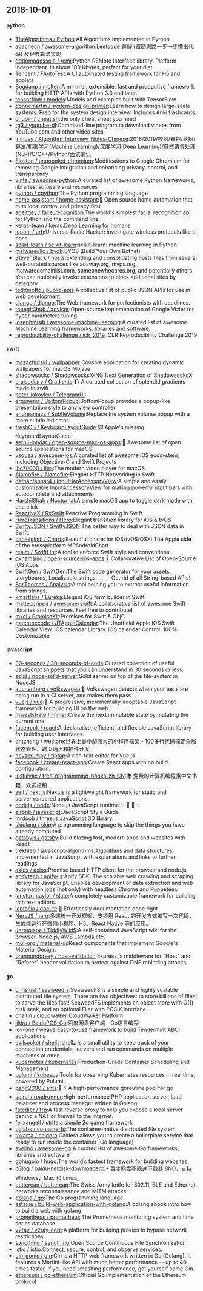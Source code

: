 ## 2018-10-01

#### python
* [TheAlgorithms / Python](https://github.com/TheAlgorithms/Python):All Algorithms implemented in Python
* [apachecn / awesome-algorithm](https://github.com/apachecn/awesome-algorithm):Leetcode 题解 (跟随思路一步一步撸出代码) 及经典算法实现
* [dddomodossola / remi](https://github.com/dddomodossola/remi):Python REMote Interface library. Platform independent. In about 100 Kbytes, perfect for your diet.
* [Tencent / FAutoTest](https://github.com/Tencent/FAutoTest):A UI automated testing framework for H5 and applets
* [Bogdanp / molten](https://github.com/Bogdanp/molten):A minimal, extensible, fast and productive framework for building HTTP APIs with Python 3.6 and later.
* [tensorflow / models](https://github.com/tensorflow/models):Models and examples built with TensorFlow
* [donnemartin / system-design-primer](https://github.com/donnemartin/system-design-primer):Learn how to design large-scale systems. Prep for the system design interview. Includes Anki flashcards.
* [chubin / cheat.sh](https://github.com/chubin/cheat.sh):the only cheat sheet you need
* [rg3 / youtube-dl](https://github.com/rg3/youtube-dl):Command-line program to download videos from YouTube.com and other video sites
* [imhuay / Algorithm_Interview_Notes-Chinese](https://github.com/imhuay/Algorithm_Interview_Notes-Chinese):2018/2019/校招/春招/秋招/算法/机器学习(Machine Learning)/深度学习(Deep Learning)/自然语言处理(NLP)/C/C++/Python/面试笔记
* [Eloston / ungoogled-chromium](https://github.com/Eloston/ungoogled-chromium):Modifications to Google Chromium for removing Google integration and enhancing privacy, control, and transparency
* [vinta / awesome-python](https://github.com/vinta/awesome-python):A curated list of awesome Python frameworks, libraries, software and resources
* [python / cpython](https://github.com/python/cpython):The Python programming language
* [home-assistant / home-assistant](https://github.com/home-assistant/home-assistant):🏡
Open source home automation that puts local control and privacy first
* [ageitgey / face_recognition](https://github.com/ageitgey/face_recognition):The world's simplest facial recognition api for Python and the command line
* [keras-team / keras](https://github.com/keras-team/keras):Deep Learning for humans
* [jopohl / urh](https://github.com/jopohl/urh):Universal Radio Hacker: investigate wireless protocols like a boss
* [scikit-learn / scikit-learn](https://github.com/scikit-learn/scikit-learn):scikit-learn: machine learning in Python
* [malwaredllc / byob](https://github.com/malwaredllc/byob):BYOB (Build Your Own Botnet)
* [StevenBlack / hosts](https://github.com/StevenBlack/hosts):Extending and consolidating hosts files from several well-curated sources like adaway.org, mvps.org, malwaredomainlist.com, someonewhocares.org, and potentially others. You can optionally invoke extensions to block additional sites by category.
* [toddmotto / public-apis](https://github.com/toddmotto/public-apis):A collective list of public JSON APIs for use in web development.
* [django / django](https://github.com/django/django):The Web framework for perfectionists with deadlines.
* [tobegit3hub / advisor](https://github.com/tobegit3hub/advisor):Open-source implementation of Google Vizier for hyper parameters tuning
* [josephmisiti / awesome-machine-learning](https://github.com/josephmisiti/awesome-machine-learning):A curated list of awesome Machine Learning frameworks, libraries and software.
* [reproducibility-challenge / iclr_2019](https://github.com/reproducibility-challenge/iclr_2019):ICLR Reproducibility Challenge 2019

#### swift
* [mczachurski / wallpapper](https://github.com/mczachurski/wallpapper):Console application for creating dynamic wallpapers for macOS Mojave
* [shadowsocks / ShadowsocksX-NG](https://github.com/shadowsocks/ShadowsocksX-NG):Next Generation of ShadowsocksX
* [cruisediary / Gradients](https://github.com/cruisediary/Gradients):🌔
A curated collection of splendid gradients made in swift
* [peter-iakovlev / TelegramUI](https://github.com/peter-iakovlev/TelegramUI):
* [ergunemr / BottomPopup](https://github.com/ergunemr/BottomPopup):BottomPopup provides a popup-like presentation style to any view controller
* [andreamazz / SubtleVolume](https://github.com/andreamazz/SubtleVolume):Replace the system volume popup with a more subtle indicator.
* [freshOS / KeyboardLayoutGuide](https://github.com/freshOS/KeyboardLayoutGuide):⌨️
Apple's missing KeyboardLayoutGuide
* [serhii-londar / open-source-mac-os-apps](https://github.com/serhii-londar/open-source-mac-os-apps):🚀
Awesome list of open source applications for macOS.
* [vsouza / awesome-ios](https://github.com/vsouza/awesome-ios):A curated list of awesome iOS ecosystem, including Objective-C and Swift Projects
* [lhc70000 / iina](https://github.com/lhc70000/iina):The modern video player for macOS.
* [Alamofire / Alamofire](https://github.com/Alamofire/Alamofire):Elegant HTTP Networking in Swift
* [nathantannar4 / InputBarAccessoryView](https://github.com/nathantannar4/InputBarAccessoryView):A simple and easily customizable InputAccessoryView for making powerful input bars with autocomplete and attachments
* [HarshilShah / Nocturnal](https://github.com/HarshilShah/Nocturnal):A simple macOS app to toggle dark mode with one click
* [ReactiveX / RxSwift](https://github.com/ReactiveX/RxSwift):Reactive Programming in Swift
* [HeroTransitions / Hero](https://github.com/HeroTransitions/Hero):Elegant transition library for iOS & tvOS
* [SwiftyJSON / SwiftyJSON](https://github.com/SwiftyJSON/SwiftyJSON):The better way to deal with JSON data in Swift.
* [danielgindi / Charts](https://github.com/danielgindi/Charts):Beautiful charts for iOS/tvOS/OSX! The Apple side of the crossplatform MPAndroidChart.
* [realm / SwiftLint](https://github.com/realm/SwiftLint):A tool to enforce Swift style and conventions.
* [dkhamsing / open-source-ios-apps](https://github.com/dkhamsing/open-source-ios-apps):📱
Collaborative List of Open-Source iOS Apps
* [SwiftGen / SwiftGen](https://github.com/SwiftGen/SwiftGen):The Swift code generator for your assets, storyboards, Localizable.strings, … — Get rid of all String-based APIs!
* [BasThomas / Analysis](https://github.com/BasThomas/Analysis):A tool helping you to extract useful information from strings.
* [xmartlabs / Eureka](https://github.com/xmartlabs/Eureka):Elegant iOS form builder in Swift
* [matteocrippa / awesome-swift](https://github.com/matteocrippa/awesome-swift):A collaborative list of awesome Swift libraries and resources. Feel free to contribute!
* [mxcl / PromiseKit](https://github.com/mxcl/PromiseKit):Promises for Swift & ObjC
* [patchthecode / JTAppleCalendar](https://github.com/patchthecode/JTAppleCalendar):The Unofficial Apple iOS Swift Calendar View. iOS calendar Library. iOS calendar Control. 100% Customizable

#### javascript
* [30-seconds / 30-seconds-of-code](https://github.com/30-seconds/30-seconds-of-code):Curated collection of useful JavaScript snippets that you can understand in 30 seconds or less.
* [solid / node-solid-server](https://github.com/solid/node-solid-server):Solid server on top of the file-system in NodeJS
* [auchenberg / volkswagen](https://github.com/auchenberg/volkswagen):🙈
Volkswagen detects when your tests are being run in a CI server, and makes them pass.
* [vuejs / vue](https://github.com/vuejs/vue):🖖
A progressive, incrementally-adoptable JavaScript framework for building UI on the web.
* [mweststrate / immer](https://github.com/mweststrate/immer):Create the next immutable state by mutating the current one
* [facebook / react](https://github.com/facebook/react):A declarative, efficient, and flexible JavaScript library for building user interfaces.
* [dntzhang / westore](https://github.com/dntzhang/westore):世界上最小却强大的小程序框架 - 100多行代码搞定全局状态管理、跨页通讯和插件开发
* [heyscrumpy / tiptap](https://github.com/heyscrumpy/tiptap):A rich-text editor for Vue.js
* [facebook / create-react-app](https://github.com/facebook/create-react-app):Create React apps with no build configuration.
* [justjavac / free-programming-books-zh_CN](https://github.com/justjavac/free-programming-books-zh_CN):📚
免费的计算机编程类中文书籍，欢迎投稿
* [zeit / next.js](https://github.com/zeit/next.js):Next.js is a lightweight framework for static and server‑rendered applications.
* [nodejs / node](https://github.com/nodejs/node):Node.js JavaScript runtime
✨
🐢
🚀
✨
* [airbnb / javascript](https://github.com/airbnb/javascript):JavaScript Style Guide
* [mrdoob / three.js](https://github.com/mrdoob/three.js):JavaScript 3D library.
* [skiplang / skip](https://github.com/skiplang/skip):A programming language to skip the things you have already computed
* [gatsbyjs / gatsby](https://github.com/gatsbyjs/gatsby):Build blazing fast, modern apps and websites with React
* [trekhleb / javascript-algorithms](https://github.com/trekhleb/javascript-algorithms):Algorithms and data structures implemented in JavaScript with explanations and links to further readings
* [axios / axios](https://github.com/axios/axios):Promise based HTTP client for the browser and node.js
* [apifytech / apify-js](https://github.com/apifytech/apify-js):Apify SDK: The scalable web crawling and scraping library for JavaScript. Enables development of data extraction and web automation jobs (not only) with headless Chrome and Puppeteer.
* [ianstormtaylor / slate](https://github.com/ianstormtaylor/slate):A completely customizable framework for building rich text editors.
* [leptosia / docute](https://github.com/leptosia/docute):📜
Effortlessly documentation done right.
* [NervJS / taro](https://github.com/NervJS/taro):多端统一开发框架，支持用 React 的开发方式编写一次代码，生成能运行在微信小程序、H5、React Native 等的应用。
* [Jermolene / TiddlyWiki5](https://github.com/Jermolene/TiddlyWiki5):A self-contained JavaScript wiki for the browser, Node.js, AWS Lambda etc.
* [mui-org / material-ui](https://github.com/mui-org/material-ui):React components that implement Google's Material Design.
* [brannondorsey / host-validation](https://github.com/brannondorsey/host-validation):Express.js middleware for "Host" and "Referer" header validation to protect against DNS rebinding attacks.

#### go
* [chrislusf / seaweedfs](https://github.com/chrislusf/seaweedfs):SeaweedFS is a simple and highly scalable distributed file system. There are two objectives: to store billions of files! to serve the files fast! SeaweedFS implements an object store with O(1) disk seek, and an optional Filer with POSIX interface.
* [chaitin / cloudwalker](https://github.com/chaitin/cloudwalker):CloudWalker Platform
* [iikira / BaiduPCS-Go](https://github.com/iikira/BaiduPCS-Go):百度网盘客户端 - Go语言编写
* [iov-one / weave](https://github.com/iov-one/weave):Easy-to-use framework to build Tendermint ABCI applications
* [evilsocket / shellz](https://github.com/evilsocket/shellz):shellz is a small utility to keep track of your connection credentials, servers and run commands on multiple machines at once.
* [kubernetes / kubernetes](https://github.com/kubernetes/kubernetes):Production-Grade Container Scheduling and Management
* [pulumi / kubespy](https://github.com/pulumi/kubespy):Tools for observing Kubernetes resources in real time, powered by Pulumi.
* [panjf2000 / ants](https://github.com/panjf2000/ants):🐜
⚡️
A high-performance goroutine pool for go
* [spiral / roadrunner](https://github.com/spiral/roadrunner):High-performance PHP application server, load-balancer and process manager written in Golang
* [fatedier / frp](https://github.com/fatedier/frp):A fast reverse proxy to help you expose a local server behind a NAT or firewall to the internet.
* [felixangell / strife](https://github.com/felixangell/strife):a simple 2d game framework
* [tiglabs / containerfs](https://github.com/tiglabs/containerfs):The container-native distributed file system
* [takama / caldera](https://github.com/takama/caldera):Caldera allows you to create a boilerplate service that ready to run inside the container (Go language)
* [avelino / awesome-go](https://github.com/avelino/awesome-go):A curated list of awesome Go frameworks, libraries and software
* [gohugoio / hugo](https://github.com/gohugoio/hugo):The world’s fastest framework for building websites.
* [b3log / baidu-netdisk-downloaderx](https://github.com/b3log/baidu-netdisk-downloaderx):⚡️
百度网盘不限速下载器 BND，支持 Windows、Mac 和 Linux。
* [bettercap / bettercap](https://github.com/bettercap/bettercap):The Swiss Army knife for 802.11, BLE and Ethernet networks reconnaissance and MITM attacks.
* [golang / go](https://github.com/golang/go):The Go programming language
* [astaxie / build-web-application-with-golang](https://github.com/astaxie/build-web-application-with-golang):A golang ebook intro how to build a web with golang
* [prometheus / prometheus](https://github.com/prometheus/prometheus):The Prometheus monitoring system and time series database.
* [v2ray / v2ray-core](https://github.com/v2ray/v2ray-core):A platform for building proxies to bypass network restrictions.
* [syncthing / syncthing](https://github.com/syncthing/syncthing):Open Source Continuous File Synchronization
* [istio / istio](https://github.com/istio/istio):Connect, secure, control, and observe services.
* [gin-gonic / gin](https://github.com/gin-gonic/gin):Gin is a HTTP web framework written in Go (Golang). It features a Martini-like API with much better performance -- up to 40 times faster. If you need smashing performance, get yourself some Gin.
* [ethereum / go-ethereum](https://github.com/ethereum/go-ethereum):Official Go implementation of the Ethereum protocol
